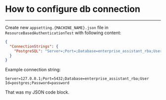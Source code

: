 # How to configure db connection

---

Create new `appsetting.{MACHINE_NAME}.json` file in `ResourceBasedAuthenticationTest`
with following content:

```json
{
  "ConnectionStrings": {
    "PostgreSQL": "Server=;Port=;Database=enterprise_assistant_rba;User Id=;Password="
  }
}
```

Example connection string:

`Server=127.0.0.1;Port=5432;Database=enterprise_assistant_rba;User Id=postgres;Password=password` 

That was my JSON code block.